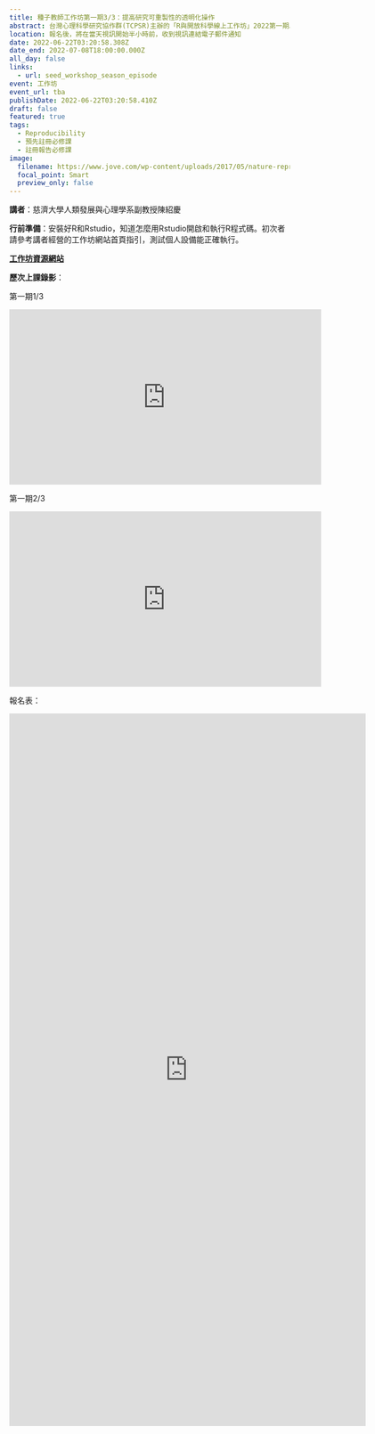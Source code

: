 ```yaml
---
title: 種子教師工作坊第一期3/3：提高研究可重製性的透明化操作
abstract: 台灣心理科學研究協作群(TCPSR)主辦的「R與開放科學線上工作坊」2022第一期以及第二期」已於3/25(五)、5/27(五)舉辦。一期共有三堂課，現開放第三場報名。每堂結束都有課後作業，深化學員學習成效，每堂簡介請參考工作坊資源網站。歡迎有興趣的老師、同學們把時間留下來，報名後，將在當天視訊開始半小時之前，收到視訊連結電子郵件通知。也歡迎推薦其他教師、助教、學生參加！
location: 報名後，將在當天視訊開始半小時前，收到視訊連結電子郵件通知
date: 2022-06-22T03:20:58.308Z
date_end: 2022-07-08T18:00:00.000Z
all_day: false
links:
  - url: seed_workshop_season_episode
event: 工作坊
event_url: tba
publishDate: 2022-06-22T03:20:58.410Z
draft: false
featured: true
tags:
  - Reproducibility
  - 預先註冊必修課
  - 註冊報告必修課
image:
  filename: https://www.jove.com/wp-content/uploads/2017/05/nature-reproducibility-crisis.jpeg
  focal_point: Smart
  preview_only: false
---
```

<!--- 宣傳圖檔名必須是"featured.jpg" --->

**講者**：慈濟大學人類發展與心理學系副教授陳紹慶

<!--- 依狀況置入 --->

**行前準備**：安裝好R和Rstudio，知道怎麼用Rstudio開啟和執行R程式碼。初次者請參考講者經營的工作坊網站首頁指引，測試個人設備能正確執行。

**[工作坊資源網站](https://rstat-project.github.io/seed_courses/)**

**歷次上課錄影**：

第一期1/3

<iframe width="560" height="315" src="https://www.youtube-nocookie.com/embed/U3REbqQkln4" title="YouTube video player" frameborder="0" allow="accelerometer; autoplay; clipboard-write; encrypted-media; gyroscope; picture-in-picture" allowfullscreen></iframe>

第一期2/3
<iframe width="560" height="315" src="https://www.youtube.com/embed/Gcn_GCJMo0Q" title="YouTube video player" frameborder="0" allow="accelerometer; autoplay; clipboard-write; encrypted-media; gyroscope; picture-in-picture" allowfullscreen></iframe>

<!--- 置入google表單： "傳送" \\~ "嵌入 HTML" \\~ "複製貼上" --->

報名表：

<iframe src="https://docs.google.com/forms/d/e/1FAIpQLSfEYpMDrWlg89rNATKQhn2502qJDKJ76ShZ60ikVljbVbnrqA/viewform?embedded=true" width="640" height="1280" frameborder="0" marginheight="0" marginwidth="0">Loading…</iframe>